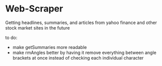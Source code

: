# Web-Scraper
Getting headlines, summaries, and articles from yahoo finance and other stock market sites in the future

to do: 
  - make getSummaries more readable
  - make rmAngles better by having it remove everything between angle brackets at once instead of checking each individual character
